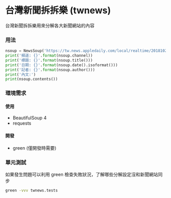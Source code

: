 # 台灣新聞拆拆樂 (twnews)
台灣新聞拆拆樂用來分解各大新聞網站的內容

### 用法
```python
nsoup = NewsSoup('https://tw.news.appledaily.com/local/realtime/20181025/1453825', mobile=False)
print('頻道: {}'.format(nsoup.channel))
print('標題: {}'.format(nsoup.title()))
print('日期: {}'.format(nsoup.date().isoformat()))
print('記者: {}'.format(nsoup.author()))
print('內文:')
print(nsoup.contents())
```

### 環境需求
#### 使用
* BeautifulSoup 4
* requests
#### 開發
* green (僅開發時需要)

### 單元測試
如果發生問題可以利用 green 檢查失敗狀況，了解哪些分解設定沒和新聞網站同步
```sh
green -vvv twnews.tests
```
